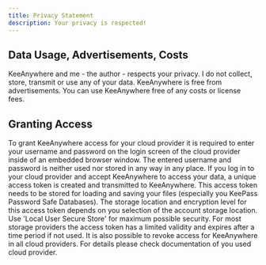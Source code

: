 ```yaml
---
title: Privacy Statement
description: Your privacy is respected!
---
```

## Data Usage, Advertisements, Costs
KeeAnywhere and me - the author - respects your privacy. I do not collect, store, transmit or use any of your data. KeeAnywhere is free from advertisements. You can use KeeAnywhere free of any costs or license fees.

## Granting Access
To grant KeeAnywhere access for your cloud provider it is required to enter your username and password on the login screen of the cloud provider inside of an embedded browser window. The entered username and password is neither used nor stored in any way in any place. If you log in to your cloud provider and accept KeeAnywhere to access your data, a unique access token is created and transmitted to KeeAnywhere. This access token needs to be stored for loading and saving your files (especially you KeePass Password Safe Databases). The storage location and encryption level for this access token depends on you selection of the account storage location. Use 'Local User Secure Store' for maximum possible security. For most storage providers the access token has a limited validity and expires after a time period if not used. It is also possible to revoke access for KeeAnywhere in all cloud providers. For details please check documentation of you used cloud provider.
